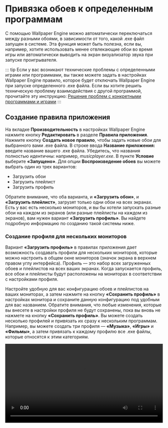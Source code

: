 # Привязка обоев к определенным программам

С помощью Wallpaper Engine можно автоматически переключаться между разными обоями, в зависимости от того, какой .exe файл запущен в системе. Эта функция может быть полезна, если вы, например, хотите использовать менее отвлекающие обои во время игры или автоматически выводить на экран визуализатор звука при запуске проигрывателя.

::: tip
Если у вас возникают технические проблемы с определенными играми или программами, вы также можете задать в настройках Wallpaper Engine правило, которое будет отключать Wallpaper Engine при запуске определенного .exe файла. Если вы хотите решить техническую проблему взаимодействия с другой программой, прочитайте эту инструкцию: [Решение проблем с конкретными программами и играми](/functionality/applicationrules.html)
:::

## Создание правила приложения

На вкладке **Производительность** в настройках Wallpaper Engine нажмите кнопку **Редактировать** в разделе **Правила приложения**. Нажмите кнопку **Создать новое правило**, чтобы задать новые обои для выбранного вами .exe файла. В строке ввода **Название приложения:** введите название вашего .exe файла. Убедитесь, что названия полностью идентичны: например, *musicplayer.exe*. В пункте **Условие** выберите **«Запущено»**. Для опции **Воспроизведение обоев** вы можете выбрать один из трех вариантов:

* Загрузить обои
* Загрузить плейлист
* Загрузить профиль

Обратите внимание, что оба варианта, и **«Загрузить обои»**, и **«Загрузить плейлист»**, загрузят только одни обои на всех экранах. Есть у вас есть несколько мониторов, и вы бы хотели запускать разные обои на каждом из экранов (или разные плейлисты на каждом из экранов), вам нужен вариант **«Загрузить профиль»**. Вы найдете подробную информацию по созданию такой системы ниже.

### Создание профиля для нескольких мониторов

Вариант **«Загрузить профиль»** в правилах приложения дает возможность создавать профили для нескольких мониторов, которые можно настроить в общем окне мониторов (значок экрана в верхнем правом углу интерфейса). Профиль — это набор всех загруженных обоев и плейлистов на всех ваших экранах. Когда запускается профиль, все обои и плейлисты будут расположены на мониторах в соответствии с настройками профиля.

Настройте удобную для вас конфигурацию обоев и плейлистов на ваших мониторах, а затем нажмите на кнопку **«Сохранить профиль»** в настройках монитора и сохраните данную конфигурацию под удобным для вас названием. Обратите внимания, что любые изменения, которые вы внесете в настройки профиля не будут сохранены, пока вы вновь не нажмете на кнопку **«Сохранить профиль»**. Вы можете создать несколько профилей и привязать их сразу к нескольким программам. Например, вы можете создать три профиля — **«Музыка»**, **«Игры»** и **«Фильмы»**, а затем привязать к каждому профилю все .exe файлы, которые относятся к этим категориям.

<video width="100%" controls autoplay loop>
  <source src="/videos/apprules.mp4" type="video/mp4">
  Ваш браузер не поддерживает воспроизведение видео.
</video>